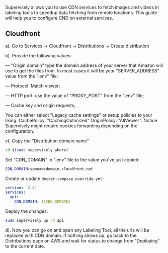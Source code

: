 Supervisely allows you to use CDN services to fetch images and videos in labeling tools to speedup data fetching from remote locations. This guide will help you to configure CND on external services.

## Cloudfront

a). Go to Services → Cloudfront → Distributions → Create distribution

b). Provide the following values:

— "Origin domain" type the domain address of your server that Amazon will use to get the files from. In most cases it will be your "SERVER_ADDRESS" value from the ".env" file;

— Protocol: Match viewer;

— HTTP port: use the value of "PROXY_PORT" from the ".env" file;

— Cache key and origin requests;

You can either select "Legacy cache settings" or setup policies to your liking.
CachePolicy: "CachingOptimized"
OriginPolicy: "AllViewer". Notice Supervisely might require cookies forwarding depending on the configuration.

c). Copy the "Distribution domain name"

```bash
cd $(sudo supervisely where)
```

Set "CDN_DOMAIN" in ".env" file to the value you've just copied:

```bash
CDN_DOMAIN=someawsdomain.cloudfront.net
```

Create or update `docker-compose.override.yml`:

```yaml
version: '2.4'
services:
  api:
    CDN_DOMAIN: ${CDN_DOMAIN}
```

Deploy the changes:
```bash
sudo supervisely up -d api
```

d). Now you can go on and open any Labeling Tool, all the urls will be replaced with CDN domain. If nothing shows up, go back to the Distributions page on AWS and wait for status to change from "Deploying" to the current date.

